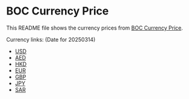 # BOC Currency Price

This README file shows the currency prices from [BOC Currency Price](https://www.boc.cn/sourcedb/whpj/).

Currency links: (Date for 20250314)

- [USD](https://bocurrencyprice.techina.science/BOC_CURRENCY_PRICE/USD/20250314.json)
- [AED](https://bocurrencyprice.techina.science/BOC_CURRENCY_PRICE/AED/20250314.json)
- [HKD](https://bocurrencyprice.techina.science/BOC_CURRENCY_PRICE/HKD/20250314.json)
- [EUR](https://bocurrencyprice.techina.science/BOC_CURRENCY_PRICE/EUR/20250314.json)
- [GBP](https://bocurrencyprice.techina.science/BOC_CURRENCY_PRICE/GBP/20250314.json)
- [JPY](https://bocurrencyprice.techina.science/BOC_CURRENCY_PRICE/JPY/20250314.json)
- [SAR](https://bocurrencyprice.techina.science/BOC_CURRENCY_PRICE/SAR/20250314.json)
